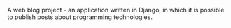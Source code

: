 
A web blog project - an application written in Django, in which it is possible to publish posts about programming technologies.

